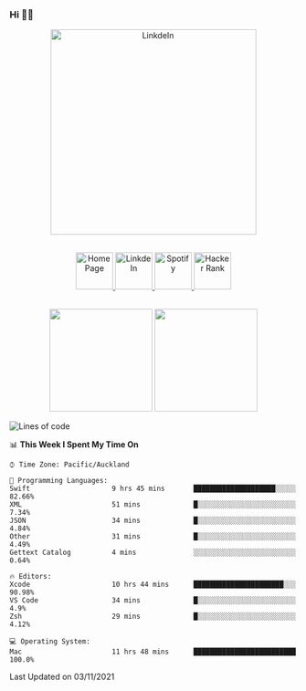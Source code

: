 ### Hi 👋🏻
<p align="center">
 <img alt="LinkdeIn" width="360px" src="https://media.giphy.com/media/fbyGEE9mlqDyE/giphy.gif?cid=ecf05e479e3sjlimgnu6742uu0i3fsxrozdeiq7ngv5qowed&rid=giphy.gif&ct=g" />
</p>

<p align="center">
<br/>
<a href="https://liguo.jiao.co.nz">
  <img alt="Home Page" width="65px" src="https://image.flaticon.com/icons/svg/725/725322.svg" />
</a>
<a href="https://www.linkedin.com/in/liguojiaouc">
  <img alt="LinkdeIn" width="65px" src="https://image.flaticon.com/icons/svg/725/725337.svg" />
</a>
<a href="https://open.spotify.com/user/1233857145?si=96fbba946f584236">
  <img alt="Spotify" width="65px" src="https://image.flaticon.com/icons/svg/725/725281.svg" />
</a>
<a href="https://www.hackerrank.com/iceman201">
  <img alt="Hacker Rank" width="65px" src="https://upload.wikimedia.org/wikipedia/commons/4/40/HackerRank_Icon-1000px.png" />
</a>
</p>

<p align="center">
<br/>
<img height="180px" src="https://github-readme-stats.vercel.app/api/top-langs/?username=iceman201&show_icons=true&layout=compact&theme=onedark&hide_border=true"/>
<img height="180px" src="https://github-readme-stats.vercel.app/api?username=iceman201&show_icons=true&count_private=true&theme=onedark&include_all_commits=true&hide_border=true"/>
</p>

<!--START_SECTION:waka-->
![Lines of code](https://img.shields.io/badge/From%20Hello%20World%20I%27ve%20Written-1.5%20million%20lines%20of%20code-blue)

📊 **This Week I Spent My Time On** 

```text
⌚︎ Time Zone: Pacific/Auckland

💬 Programming Languages: 
Swift                    9 hrs 45 mins       ████████████████████░░░░░   82.66% 
XML                      51 mins             █░░░░░░░░░░░░░░░░░░░░░░░░   7.34% 
JSON                     34 mins             █░░░░░░░░░░░░░░░░░░░░░░░░   4.84% 
Other                    31 mins             █░░░░░░░░░░░░░░░░░░░░░░░░   4.49% 
Gettext Catalog          4 mins              ░░░░░░░░░░░░░░░░░░░░░░░░░   0.64%

🔥 Editors: 
Xcode                    10 hrs 44 mins      ██████████████████████░░░   90.98% 
VS Code                  34 mins             █░░░░░░░░░░░░░░░░░░░░░░░░   4.9% 
Zsh                      29 mins             █░░░░░░░░░░░░░░░░░░░░░░░░   4.12%

💻 Operating System: 
Mac                      11 hrs 48 mins      █████████████████████████   100.0%

```


 Last Updated on 03/11/2021
<!--END_SECTION:waka-->

<!--
**iceman201/iceman201** is a ✨ _special_ ✨ repository because its `README.md` (this file) appears on your GitHub profile.

Here are some ideas to get you started:

- 🔭 I’m currently working on ...
- 🌱 I’m currently learning ...
- 👯 I’m looking to collaborate on ...
- 🤔 I’m looking for help with ...
- 💬 Ask me about ...
- 📫 How to reach me: ...
- 😄 Pronouns: ...
- ⚡ Fun fact: ...
-->

